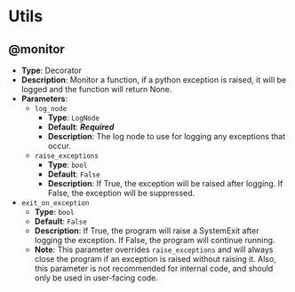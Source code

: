 # Utils

## @monitor
- **Type**: Decorator
- **Description**: Monitor a function, if a python exception is raised, it will be logged and the function will return None.
- **Parameters**:
  - `log_node`
    - **Type**: `LogNode`
    - **Default**: ***Required***
    - **Description**: The log node to use for logging any exceptions that occur.
  - `raise_exceptions`
    - **Type**: `bool`
    - **Default**: `False`
    - **Description**: If True, the exception will be raised after logging. If False, the exception will be suppressed.
 - `exit_on_exception`
    - **Type**: `bool`
    - **Default**: `False`
    - **Description**: If True, the program will raise a SystemExit after logging the exception. If False, the program will continue running.
    - **Note**: This parameter overrides `raise_exceptions` and will always close the program if an exception is raised without raising it.
    Also, this parameter is not recommended for internal code, and should only be used in user-facing code.

